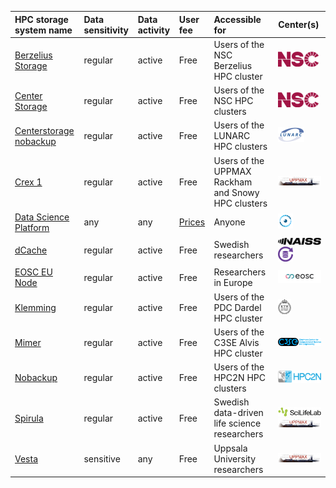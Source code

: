 

|HPC storage system name|Data sensitivity|Data activity|User fee|Accessible for|Center(s)|
|:----------------------|:----------------|:-------------|:----------|:--------------------------------------------------|:-------------------|
|[Berzelius Storage](https://supr.naiss.se/resource/berzelius-storage/)|regular          |active        |Free       |Users of the NSC Berzelius HPC cluster             |![NSC](logo/nsc_logo_66_x_24.png)|
|[Center Storage](https://www.nsc.liu.se/support/storage/snic-centrestorage/)|regular          |active        |Free       |Users of the NSC HPC clusters                      |![NSC](logo/nsc_logo_66_x_24.png)|
|[Centerstorage nobackup](https://supr.naiss.se/resource/centrestorage-nobackup-lunarc/)|regular          |active        |Free       |Users of the LUNARC HPC clusters                   |![LUNARC](logo/lunarc_logo_42_x_24.png)|
|[Crex 1](https://supr.naiss.se/resource/crex-1/)|regular          |active        |Free       |Users of the UPPMAX Rackham and Snowy HPC clusters |![UPPMAX](logo/uppmax_logo_116_x_24.png)|
|[Data Science Platform](https://datahub.aida.scilifelab.se/data-science-platform/)|any              |any           |[Prices](https://datahub.aida.scilifelab.se/services/#prices)|Anyone                                             |![AIDA Data Hub](logo/aida_logo_24_x_24.png)|
|[dCache](https://supr.naiss.se/resource/dcache/)|regular          |active        |Free       |Swedish researchers                                |![NAISS](logo/naiss_logo_148_x_24.png) ![Swestore](logo/swestore_logo_24_x_24.png)|
|[EOSC EU Node](https://open-science-cloud.ec.europa.eu/)|regular          |active        |Free       |Researchers in Europe                              |![EOSC](logo/eosc_logo_77_x_24.png)|
|[Klemming](https://supr.naiss.se/resource/klemming/)|regular          |active        |Free       |Users of the PDC Dardel HPC cluster                |![PDC](logo/pdc_logo_21_x_24.png)|
|[Mimer](https://supr.naiss.se/resource/mimer/)|regular          |active        |Free       |Users of the C3SE Alvis HPC cluster                |![C3SE](logo/c3se_logo_134_x_24.png)|
|[Nobackup](https://supr.naiss.se/resource/nobackup-hpc2n/)|regular          |active        |Free       |Users of the HPC2N HPC clusters                    |![HPC2N](logo/hpc2n_logo_84_x_24.png)|
|[Spirula](https://supr.naiss.se/resource/spirula/)|regular          |active        |Free       |Swedish data-driven life science researchers       |![SciLifeLab](logo/sll_logo_110_x_24.png) ![UPPMAX](logo/uppmax_logo_116_x_24.png)|
|[Vesta](https://www.uu.se/medarbetare/stod-och-verktyg/it/it-tjanster/tillaggstjanster/vesta)|sensitive        |any           |Free       |Uppsala University researchers                     |![UPPMAX](logo/uppmax_logo_116_x_24.png)|
